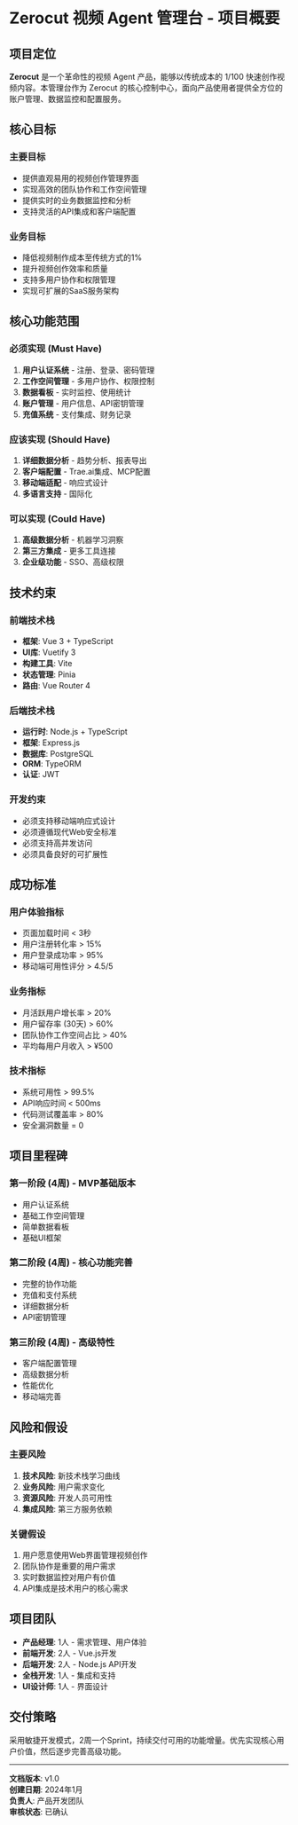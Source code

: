 # Zerocut 视频 Agent 管理台 - 项目概要

## 项目定位

**Zerocut** 是一个革命性的视频 Agent 产品，能够以传统成本的 1/100 快速创作视频内容。本管理台作为 Zerocut 的核心控制中心，面向产品使用者提供全方位的账户管理、数据监控和配置服务。

## 核心目标

### 主要目标

- 提供直观易用的视频创作管理界面
- 实现高效的团队协作和工作空间管理
- 提供实时的业务数据监控和分析
- 支持灵活的API集成和客户端配置

### 业务目标

- 降低视频制作成本至传统方式的1%
- 提升视频创作效率和质量
- 支持多用户协作和权限管理
- 实现可扩展的SaaS服务架构

## 核心功能范围

### 必须实现 (Must Have)

1. **用户认证系统** - 注册、登录、密码管理
2. **工作空间管理** - 多用户协作、权限控制
3. **数据看板** - 实时监控、使用统计
4. **账户管理** - 用户信息、API密钥管理
5. **充值系统** - 支付集成、财务记录

### 应该实现 (Should Have)

1. **详细数据分析** - 趋势分析、报表导出
2. **客户端配置** - Trae.ai集成、MCP配置
3. **移动端适配** - 响应式设计
4. **多语言支持** - 国际化

### 可以实现 (Could Have)

1. **高级数据分析** - 机器学习洞察
2. **第三方集成** - 更多工具连接
3. **企业级功能** - SSO、高级权限

## 技术约束

### 前端技术栈

- **框架**: Vue 3 + TypeScript
- **UI库**: Vuetify 3
- **构建工具**: Vite
- **状态管理**: Pinia
- **路由**: Vue Router 4

### 后端技术栈

- **运行时**: Node.js + TypeScript
- **框架**: Express.js
- **数据库**: PostgreSQL
- **ORM**: TypeORM
- **认证**: JWT

### 开发约束

- 必须支持移动端响应式设计
- 必须遵循现代Web安全标准
- 必须支持高并发访问
- 必须具备良好的可扩展性

## 成功标准

### 用户体验指标

- 页面加载时间 < 3秒
- 用户注册转化率 > 15%
- 用户登录成功率 > 95%
- 移动端可用性评分 > 4.5/5

### 业务指标

- 月活跃用户增长率 > 20%
- 用户留存率 (30天) > 60%
- 团队协作工作空间占比 > 40%
- 平均每用户月收入 > ¥500

### 技术指标

- 系统可用性 > 99.5%
- API响应时间 < 500ms
- 代码测试覆盖率 > 80%
- 安全漏洞数量 = 0

## 项目里程碑

### 第一阶段 (4周) - MVP基础版本

- 用户认证系统
- 基础工作空间管理
- 简单数据看板
- 基础UI框架

### 第二阶段 (4周) - 核心功能完善

- 完整的协作功能
- 充值和支付系统
- 详细数据分析
- API密钥管理

### 第三阶段 (4周) - 高级特性

- 客户端配置管理
- 高级数据分析
- 性能优化
- 移动端完善

## 风险和假设

### 主要风险

1. **技术风险**: 新技术栈学习曲线
2. **业务风险**: 用户需求变化
3. **资源风险**: 开发人员可用性
4. **集成风险**: 第三方服务依赖

### 关键假设

1. 用户愿意使用Web界面管理视频创作
2. 团队协作是重要的用户需求
3. 实时数据监控对用户有价值
4. API集成是技术用户的核心需求

## 项目团队

- **产品经理**: 1人 - 需求管理、用户体验
- **前端开发**: 2人 - Vue.js开发
- **后端开发**: 2人 - Node.js API开发
- **全栈开发**: 1人 - 集成和支持
- **UI设计师**: 1人 - 界面设计

## 交付策略

采用敏捷开发模式，2周一个Sprint，持续交付可用的功能增量。优先实现核心用户价值，然后逐步完善高级功能。

---

**文档版本**: v1.0  
**创建日期**: 2024年1月  
**负责人**: 产品开发团队  
**审核状态**: 已确认
